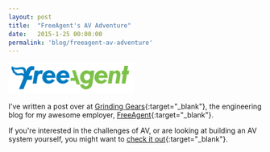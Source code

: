 ```yaml
---
layout: post
title:  "FreeAgent's AV Adventure"
date:   2015-1-25 00:00:00
permalink: 'blog/freeagent-av-adventure'
---
```

![FreeAgent Logo](/assets/images/2015/freeagent_logo.png)

I've written a post over at [Grinding Gears](http://engineering.freeagent.com/2015/01/19/freeagent-av-adventure/){:target="_blank"}, the engineering blog for my awesome employer, [FreeAgent](http://www.freeagent.com){:target="_blank"}.

If you're interested in the challenges of AV, or are looking at building an AV system yourself, you might want to [check it out](http://engineering.freeagent.com/2015/01/19/freeagent-av-adventure/){:target="_blank"}.
